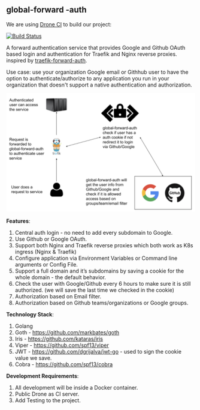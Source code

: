 ## global-forward -auth

We are using [Drone CI](https://drone.io/) to build our project:

[![Build Status](https://cloud.drone.io/api/badges/devops-israel/global-forward-auth/status.svg)](https://cloud.drone.io/devops-israel/global-forward-auth)


A forward authentication service that provides Google and Github OAuth based login and authentication for Traefik and Nginx reverse proxies.
inspired by [traefik-forward-auth](https://github.com/thomseddon/traefik-forward-auth).

Use case: use your organization Google email or Githhub user to have the option to authenticate/authorize to any application you run in your organization that doesn't support a native authentication and authorization.

![Alt text](pic/diagram.png?raw=true "Title")

**Features**:
1. Central auth login - no need to add every subdomain to Google.
2. Use Github or Google OAuth.
3. Support both Nginx and Traefik reverse proxies which both work as K8s ingress (Nginx & Traefik)
4. Configure application via Environment Variables or Command line arguments or Config File.
5. Support a full domain and it’s subdomains by saving a cookie for the whole domain - the default behavior.
6. Check the user with Google/Github every 6 hours to make sure it is still authorized. (we will save the last time we checked in the cookie)
6. Authorization based on Email filter.
7. Authorization based on Github teams/organizations or Google groups.

**Technology Stack**:
1. Golang
2. Goth - https://github.com/markbates/goth
3. Iris - https://github.com/kataras/iris
4. Viper - https://github.com/spf13/viper
5. JWT - https://github.com/dgrijalva/jwt-go - used to sign the cookie value we save.
6. Cobra - https://github.com/spf13/cobra


**Development Requirements**:
1. All development will be inside a Docker container.
2. Public Drone as CI server.
3. Add Testing to the project.
